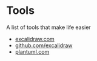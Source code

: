 # Tools
A list of tools that make life easier

<ul>
  <li><a href="https://excalidraw.com/">excalidraw.com</a></li>
  <li><a href="https://github.com/excalidraw/excalidraw">github.com/excalidraw</a></li>
  <li><a href="https://plantuml.com/">plantuml.com</a></li>
</ul>
